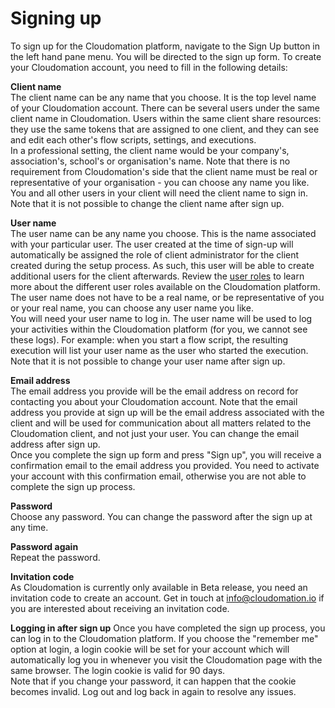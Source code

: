 # Signing up

To sign up for the Cloudomation platform, navigate to the <i class="fa fa-fw fa-user-plus"></i> Sign Up button in the left hand pane menu. You will be directed to the sign up form. To create your Cloudomation account, you need to fill in the following details:

**Client name**  
The client name can be any name that you choose. It is the top level name of your Cloudomation account. There can be several users under the same client name in Cloudomation. Users within the same client share resources: they use the same tokens that are assigned to one client, and they can see and edit each other's flow scripts, settings, and executions.  
In a professional setting, the client name would be your company's, association's, school's or organisation's name. Note that there is no requirement from Cloudomation's side that the client name must be real or representative of your organisation - you can choose any name you like.  
You and all other users in your client will need the client name to sign in.  
Note that it is not possible to change the client name after sign up.

**User name**  
The user name can be any name you choose. This is the name associated with your particular user. The user created at the time of sign-up will automatically be assigned the role of client administrator for the client created during the setup process. As such, this user will be able to create additional users for the client afterwards. Review the [user roles](/User+roles.md) to learn more about the different user roles available on the Cloudomation platform.  
The user name does not have to be a real name, or be representative of you or your real name, you can choose any user name you like.  
You will need your user name to log in. The user name will be used to log your activities within the Cloudomation platform (for you, we cannot see these logs). For example: when you start a flow script, the resulting execution will list your user name as the user who started the execution.  
Note that it is not possible to change your user name after sign up.

**Email address**  
The email address you provide will be the email address on record for contacting you about your Cloudomation account. Note that the email address you provide at sign up will be the email address associated with the client and will be used for communication about all matters related to the Cloudomation client, and not just your user. You can change the email address after sign up.  
Once you complete the sign up form and press "Sign up", you will receive a confirmation email to the email address you provided. You need to activate your account with this confirmation email, otherwise you are not able to complete the sign up process.  

**Password**  
Choose any password. You can change the password after the sign up at any time.  

**Password again**  
Repeat the password.  

**Invitation code**  
As Cloudomation is currently only available in Beta release, you need an invitation code to create an account. Get in touch at info@cloudomation.io if you are interested about receiving an invitation code.  

**Logging in after sign up**
Once you have completed the sign up process, you can log in to the Cloudomation platform. If you choose the "remember me" option at login, a login cookie will be set for your account which will automatically log you in whenever you visit the Cloudomation page with the same browser. The login cookie is valid for 90 days.  
Note that if you change your password, it can happen that the cookie becomes invalid. Log out and log back in again to resolve any issues.
